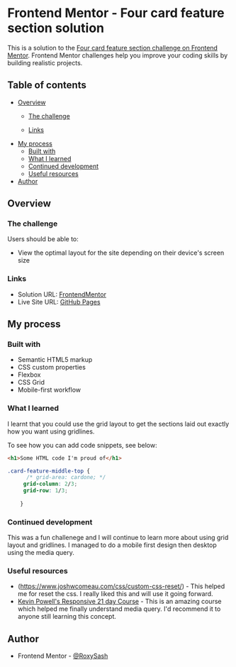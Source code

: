 # Frontend Mentor - Four card feature section solution

This is a solution to the [Four card feature section challenge on Frontend Mentor](https://www.frontendmentor.io/challenges/four-card-feature-section-weK1eFYK). Frontend Mentor challenges help you improve your coding skills by building realistic projects. 

## Table of contents

- [Overview](#overview)
  - [The challenge](#the-challenge)
  
  - [Links](#links)
- [My process](#my-process)
  - [Built with](#built-with)
  - [What I learned](#what-i-learned)
  - [Continued development](#continued-development)
  - [Useful resources](#useful-resources)
- [Author](#author)




## Overview

### The challenge

Users should be able to:

- View the optimal layout for the site depending on their device's screen size


### Links

- Solution URL: [FrontendMentor](https://your-solution-url.com)
- Live Site URL: [GitHub Pages](https://your-live-site-url.com)

## My process

### Built with

- Semantic HTML5 markup
- CSS custom properties
- Flexbox
- CSS Grid
- Mobile-first workflow




### What I learned

I learnt that you could use the grid layout to get the sections laid out exactly how you want using gridlines.

To see how you can add code snippets, see below:

```html
<h1>Some HTML code I'm proud of</h1>
```
```css
.card-feature-middle-top {
      /* grid-area: cardone; */
     grid-column: 2/3;
     grid-row: 1/3;
      
    }
```


### Continued development

This was a fun challenege and I will continue to learn more about using grid layout and gridlines. I managed to do a mobile first design then desktop using the media query. 

### Useful resources

- (https://www.joshwcomeau.com/css/custom-css-reset/) - This helped me for reset the css. I really liked this and will use it going forward.
- [Kevin Powell's Responsive 21 day Course](https://courses.kevinpowell.co/view/courses/conquering-responsive-layouts) - This is an amazing course which helped me finally understand media query. I'd recommend it to anyone still learning this concept.



## Author


- Frontend Mentor - [@RoxySash](https://www.frontendmentor.io/profile/RoxySash)




